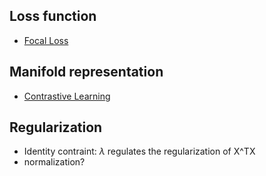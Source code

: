 ## Loss function
* [Focal Loss](https://arxiv.org/pdf/1708.02002v2.pdf)

## Manifold representation
* [Contrastive Learning](https://arxiv.org/pdf/2005.10242.pdf)

## Regularization
* Identity contraint: $\lambda$ regulates the regularization of X^TX
* normalization?